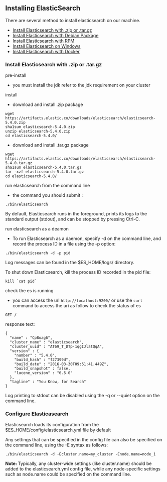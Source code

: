 ## Installing ElasticSearch
There are several method to install elasticsearch on our machine.
* [Install Elasticsearch with .zip or .tar.gz](https://www.elastic.co/guide/en/elasticsearch/reference/current/zip-targz.html)
* [Install Elasticsearch with Debian Package](https://www.elastic.co/guide/en/elasticsearch/reference/current/deb.html)
* [Install Elasticsearch with RPM](https://www.elastic.co/guide/en/elasticsearch/reference/current/rpm.html)
* [Install Elasticsearch on Windows](https://www.elastic.co/guide/en/elasticsearch/reference/current/windows.html)
* [Install Elasticsearch with Docker](https://www.elastic.co/guide/en/elasticsearch/reference/current/docker.html)


### Install Elasticsearch with .zip or .tar.gz
pre-install
* you must install the jdk refer to the jdk requirement on your cluster

install
* download and install .zip package
```
wget https://artifacts.elastic.co/downloads/elasticsearch/elasticsearch-5.4.0.zip
sha1sum elasticsearch-5.4.0.zip 
unzip elasticsearch-5.4.0.zip
cd elasticsearch-5.4.0/ 
```

* download and install .tar.gz package
```
wget https://artifacts.elastic.co/downloads/elasticsearch/elasticsearch-5.4.0.tar.gz
sha1sum elasticsearch-5.4.0.tar.gz 
tar -xzf elasticsearch-5.4.0.tar.gz
cd elasticsearch-5.4.0/ 
```

run elasticsearch from the command line
* the command you should submit :
```
./bin/elasticsearch
```
By default, Elasticsearch runs in the foreground, prints its logs to the standard output (stdout), and can be stopped by pressing Ctrl-C.

run elasticsearch as a deamon
* To run Elasticsearch as a daemon, specify -d on the command line, and record the process ID in a file using the -p option:
```
./bin/elasticsearch -d -p pid
```
Log messages can be found in the $ES_HOME/logs/ directory.

To shut down Elasticsearch, kill the process ID recorded in the pid file:
```
kill `cat pid`
```

check the es is running
* you can access the uri `http://localhost:9200/` or use the `curl` command to access the uri as follow to check the status of es
```
GET /
```
response text:
```
{
  "name" : "Cp8oag6",
  "cluster_name" : "elasticsearch",
  "cluster_uuid" : "AT69_T_DTp-1qgIJlatQqA",
  "version" : {
    "number" : "5.4.0",
    "build_hash" : "f27399d",
    "build_date" : "2016-03-30T09:51:41.449Z",
    "build_snapshot" : false,
    "lucene_version" : "6.5.0"
  },
  "tagline" : "You Know, for Search"
}
```
Log printing to stdout can be disabled using the -q or --quiet option on the command line.


### Configure Elasticasearch
Elasticsearch loads its configuration from the $ES_HOME/config/elasticsearch.yml file by default

Any settings that can be specified in the config file can also be specified on the command line, using the -E syntax as follows:
```
./bin/elasticsearch -d -Ecluster.name=my_cluster -Enode.name=node_1
```
<strong>Note: </strong> Typically, any cluster-wide settings (like cluster.name) should be added to the elasticsearch.yml config file, while any node-specific settings such as node.name could be specified on the command line.


